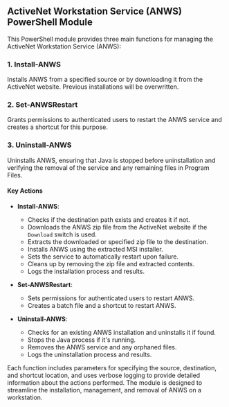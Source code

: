 ## ActiveNet Workstation Service (ANWS) PowerShell Module

This PowerShell module provides three main functions for managing the ActiveNet Workstation Service (ANWS):

### 1. Install-ANWS
Installs ANWS from a specified source or by downloading it from the ActiveNet website. Previous installations will be overwritten.

### 2. Set-ANWSRestart
Grants permissions to authenticated users to restart the ANWS service and creates a shortcut for this purpose.

### 3. Uninstall-ANWS
Uninstalls ANWS, ensuring that Java is stopped before uninstallation and verifying the removal of the service and any remaining files in Program Files.

#### Key Actions
- **Install-ANWS**:
  - Checks if the destination path exists and creates it if not.
  - Downloads the ANWS zip file from the ActiveNet website if the `Download` switch is used.
  - Extracts the downloaded or specified zip file to the destination.
  - Installs ANWS using the extracted MSI installer.
  - Sets the service to automatically restart upon failure.
  - Cleans up by removing the zip file and extracted contents.
  - Logs the installation process and results.

- **Set-ANWSRestart**:
  - Sets permissions for authenticated users to restart ANWS.
  - Creates a batch file and a shortcut to restart ANWS.

- **Uninstall-ANWS**:
  - Checks for an existing ANWS installation and uninstalls it if found.
  - Stops the Java process if it's running.
  - Removes the ANWS service and any orphaned files.
  - Logs the uninstallation process and results.

Each function includes parameters for specifying the source, destination, and shortcut location, and uses verbose logging to provide detailed information about the actions performed. The module is designed to streamline the installation, management, and removal of ANWS on a workstation.
